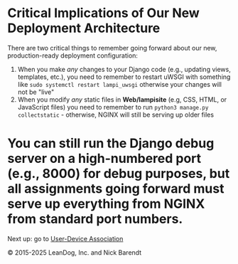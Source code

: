 # Critical Implications of Our New Deployment Architecture

There are two critical things to remember going forward about our new, production-ready deployment configuration:

1. When you make _any_ changes to your Django code (e.g., updating views, templates, etc.), you need to remember to restart uWSGI with something like `sudo systemctl restart lampi_uwsgi` otherwise your changes will not be "live"
1. When you modify _any_ static files in **Web/lampisite** (e.g, CSS, HTML, or JavaScript files) you need to remember to run `python3 manage.py collectstatic` - otherwise, NGINX will still be serving up older files

# You can still run the Django debug server on a high-numbered port (e.g., 8000) for debug purposes, but all assignments going forward must serve up everything from NGINX from standard port numbers.

Next up: go to [User-Device Association](../07.3_User_Device_Association/README.md)

&copy; 2015-2025 LeanDog, Inc. and Nick Barendt
